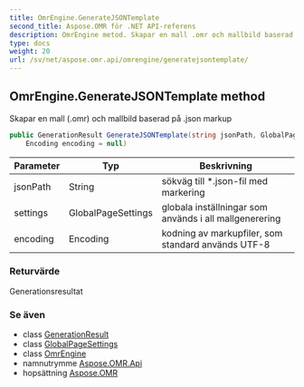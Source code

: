 ```yaml
---
title: OmrEngine.GenerateJSONTemplate
second_title: Aspose.OMR för .NET API-referens
description: OmrEngine metod. Skapar en mall .omr och mallbild baserad på .json markup
type: docs
weight: 20
url: /sv/net/aspose.omr.api/omrengine/generatejsontemplate/
---
```

## OmrEngine.GenerateJSONTemplate method

Skapar en mall (.omr) och mallbild baserad på .json markup

```csharp
public GenerationResult GenerateJSONTemplate(string jsonPath, GlobalPageSettings settings = null, 
    Encoding encoding = null)
```

| Parameter | Typ | Beskrivning |
| --- | --- | --- |
| jsonPath | String | sökväg till *.json-fil med markering |
| settings | GlobalPageSettings | globala inställningar som används i all mallgenerering |
| encoding | Encoding | kodning av markupfiler, som standard används UTF-8 |

### Returvärde

Generationsresultat

### Se även

* class [GenerationResult](../../../aspose.omr.generation/generationresult/)
* class [GlobalPageSettings](../../../aspose.omr.generation/globalpagesettings/)
* class [OmrEngine](../)
* namnutrymme [Aspose.OMR.Api](../../omrengine/)
* hopsättning [Aspose.OMR](../../../)



